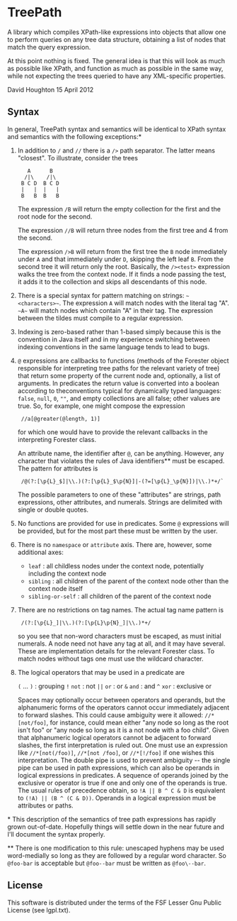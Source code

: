 TreePath
========

A library which compiles XPath-like expressions into objects that allow
one to perform queries on any tree data structure, obtaining a list of
nodes that match the query expression.

At this point nothing is fixed. The general idea is that this will look as
much as possible like XPath, and function as much as possible in the same
way, while not expecting the trees queried to have any XML-specific properties.

David Houghton
15 April 2012

Syntax
------

In general, TreePath syntax and semantics will be identical to XPath syntax and
semantics with the following exceptions:\*

1. In addition to `/` and `//` there is a `/>` path separator. The latter means "closest". To illustrate, consider the trees

          A      B
         /|\    /|\
        B C D  B C D
        |   |  |   |
        B   B  B   B
   The expression `/B` will return the empty collection for the first and the root node for the second.

   The expression `//B` will return three nodes from the first tree and 4 from the second.

   The expression `/>B` will return from the first tree the `B` node immediately under `A` and that immediately under `D`, skipping the left leaf `B`. From the second tree it will return only the root. Basically, the `/><test>` expression walks the tree from the context node. If it finds a node passing the test, it adds it to the collection and skips all descendants of this node.
2. There is a special syntax for pattern matching on strings: `~<characters>~`. The expression `A` will match nodes with the literal tag "A". `~A~` will match nodes which contain "A" in their tag. The expression between the tildes must compile to a regular expression.
3. Indexing is zero-based rather than 1-based simply because this is the convention in Java itself and in my experience switching between indexing conventions in the same language tends to lead to bugs.
4. `@` expressions are callbacks to functions (methods of the Forester object responsible for interpreting tree paths for the relevant variety of tree) that return some property of the current node and, optionally, a list of arguments. In predicates the return value is converted into a boolean according to theconventions typical for dynamically typed languages: `false`, `null`, `0`, `""`, and empty collections are all false; other values are true. So, for example, one might compose the expression

        //a[@greater(@length, 1)]

    for which one would have to provide the relevant callbacks in the interpreting Forester class.
    
   An attribute name, the identifier after `@`, can be anything. However, any character that violates the rules of Java identifiers\*\* must be escaped. The pattern for attributes is

        /@(?:[\p{L}_$]|\\.)(?:[\p{L}_$\p{N}]|-(?=[\p{L}_\p{N}])|\\.)*+/`

    The possible parameters to one of these "attributes" are strings, path expressions, other attributes, and numerals. Strings are delimited with single or double quotes.

5. No functions are provided for use in predicates. Some `@` expressions will be provided, but for the most part these must be written by the user.

6. There is no `namespace` or `attribute` axis. There are, however, some additional axes:

   * `leaf` : all childless nodes under the context node, potentially including the context node
   * `sibling` : all children of the parent of the context node other than the context node itself
   * `sibling-or-self` : all children of the parent of the context node

7. There are no restrictions on tag names. The actual tag name pattern is

        /(?:[\p{L}_]|\\.)(?:[\p{L}\p{N}_]|\\.)*+/

    so you see that non-word characters must be escaped, as must initial numerals. A node need not have any tag at all, and it may have several. These are implementation details for the relevant Forester class. To match nodes without tags one must use the wildcard character.

8. The logical operators that may be used in a predicate are

   `(` ... `)` : grouping
   `!`  `not`  : not
   `||` `or`   : or
   `&`  `and`  : and
   `^`  `xor`  : exclusive or

   Spaces may optionally occur between operators and operands, but the alphanumeric forms of the operators cannot occur immediately adjacent to forward slashes. This could cause ambiguity were  it allowed: `//*[not/foo]`, for instance, could mean either "any node so long as the root isn't foo" or "any node so long as it is a not node with a foo child". Given that alphanumeric logical operators cannot be adjacent to forward slashes, the first interpretation is ruled out. One must use an expression like `//*[not(/foo)]`, `//*[not /foo]`, or `//*[!/foo]` if one wishes this interpretation. The double pipe is used to prevent ambiguity -- the single pipe can be used in path expressions, which can also be operands in logical expressions in predicates. A sequence of operands joined by the exclusive or operator is true if one and only one of the operands is true. The usual rules of precedence obtain, so `!A || B ^ C & D` is equivalent to `(!A) || (B ^ (C & D))`. Operands in a logical expression must be attributes or paths.

\* This description of the semantics of tree path expressions has rapidly grown out-of-date. Hopefully things will settle down in the near future and I'll document the syntax properly.

\*\* There is one modification to this rule: unescaped hyphens may be used word-medially so long as they are followed by a  regular word character. So `@foo-bar` is acceptable but `@foo--bar` must be written as `@foo\--bar`.

License
-------
This software is distributed under the terms of the FSF Lesser Gnu
Public License (see lgpl.txt).

